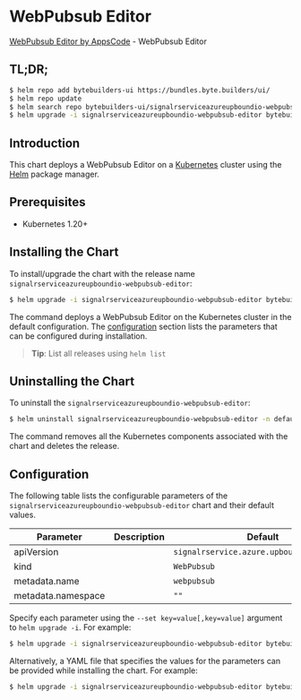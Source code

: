 # WebPubsub Editor

[WebPubsub Editor by AppsCode](https://byte.builders) - WebPubsub Editor

## TL;DR;

```bash
$ helm repo add bytebuilders-ui https://bundles.byte.builders/ui/
$ helm repo update
$ helm search repo bytebuilders-ui/signalrserviceazureupboundio-webpubsub-editor --version=v0.4.18
$ helm upgrade -i signalrserviceazureupboundio-webpubsub-editor bytebuilders-ui/signalrserviceazureupboundio-webpubsub-editor -n default --create-namespace --version=v0.4.18
```

## Introduction

This chart deploys a WebPubsub Editor on a [Kubernetes](http://kubernetes.io) cluster using the [Helm](https://helm.sh) package manager.

## Prerequisites

- Kubernetes 1.20+

## Installing the Chart

To install/upgrade the chart with the release name `signalrserviceazureupboundio-webpubsub-editor`:

```bash
$ helm upgrade -i signalrserviceazureupboundio-webpubsub-editor bytebuilders-ui/signalrserviceazureupboundio-webpubsub-editor -n default --create-namespace --version=v0.4.18
```

The command deploys a WebPubsub Editor on the Kubernetes cluster in the default configuration. The [configuration](#configuration) section lists the parameters that can be configured during installation.

> **Tip**: List all releases using `helm list`

## Uninstalling the Chart

To uninstall the `signalrserviceazureupboundio-webpubsub-editor`:

```bash
$ helm uninstall signalrserviceazureupboundio-webpubsub-editor -n default
```

The command removes all the Kubernetes components associated with the chart and deletes the release.

## Configuration

The following table lists the configurable parameters of the `signalrserviceazureupboundio-webpubsub-editor` chart and their default values.

|     Parameter      | Description |                       Default                        |
|--------------------|-------------|------------------------------------------------------|
| apiVersion         |             | <code>signalrservice.azure.upbound.io/v1beta1</code> |
| kind               |             | <code>WebPubsub</code>                               |
| metadata.name      |             | <code>webpubsub</code>                               |
| metadata.namespace |             | <code>""</code>                                      |


Specify each parameter using the `--set key=value[,key=value]` argument to `helm upgrade -i`. For example:

```bash
$ helm upgrade -i signalrserviceazureupboundio-webpubsub-editor bytebuilders-ui/signalrserviceazureupboundio-webpubsub-editor -n default --create-namespace --version=v0.4.18 --set apiVersion=signalrservice.azure.upbound.io/v1beta1
```

Alternatively, a YAML file that specifies the values for the parameters can be provided while
installing the chart. For example:

```bash
$ helm upgrade -i signalrserviceazureupboundio-webpubsub-editor bytebuilders-ui/signalrserviceazureupboundio-webpubsub-editor -n default --create-namespace --version=v0.4.18 --values values.yaml
```
